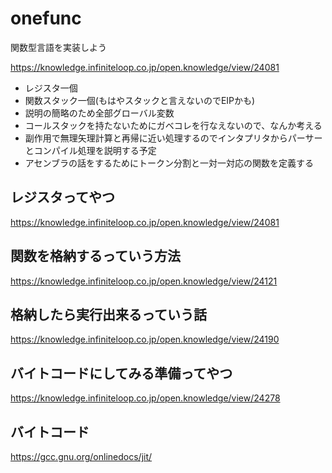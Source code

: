 # onefunc
関数型言語を実装しよう

https://knowledge.infiniteloop.co.jp/open.knowledge/view/24081

- レジスタ一個
- 関数スタック一個(もはやスタックと言えないのでEIPかも)
- 説明の簡略のため全部グローバル変数
- コールスタックを持たないためにガベコレを行なえないので、なんか考える
- 副作用で無理矢理計算と再帰に近い処理するのでインタプリタからパーサーとコンパイル処理を説明する予定
- アセンブラの話をするためにトークン分割と一対一対応の関数を定義する

## レジスタってやつ
https://knowledge.infiniteloop.co.jp/open.knowledge/view/24081
## 関数を格納するっていう方法
https://knowledge.infiniteloop.co.jp/open.knowledge/view/24121
## 格納したら実行出来るっていう話
https://knowledge.infiniteloop.co.jp/open.knowledge/view/24190
## バイトコードにしてみる準備ってやつ
https://knowledge.infiniteloop.co.jp/open.knowledge/view/24278

## バイトコード
https://gcc.gnu.org/onlinedocs/jit/
